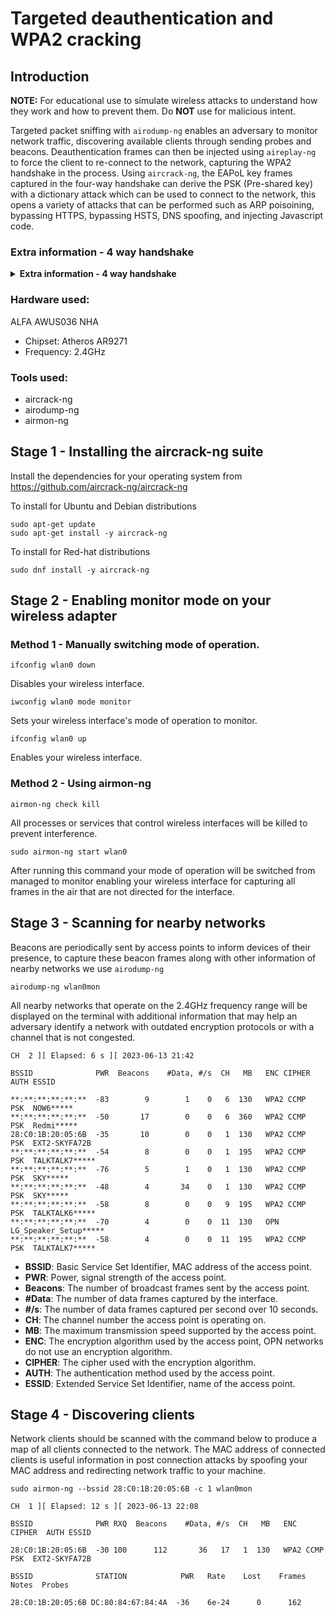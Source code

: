# Targeted deauthentication and WPA2 cracking

## Introduction

**NOTE:** For educational use to simulate wireless attacks to understand how they work and how to prevent them. Do **NOT** use for malicious intent.

Targeted packet sniffing with `airodump-ng` enables an adversary to monitor network traffic, discovering available clients through sending probes and beacons. Deauthentication frames can then be injected using `aireplay-ng` to force the client to re-connect to the network, capturing the WPA2 handshake in the process. Using `aircrack-ng`, the EAPoL key frames captured in the four-way handshake can derive the PSK (Pre-shared key) with a dictionary attack which can be used to connect to the network, this opens a variety of attacks that can be performed such as ARP poisoining, bypassing HTTPS, bypassing HSTS, DNS spoofing, and injecting Javascript code.

### Extra information - 4 way handshake
<details>
<summary><b>Extra information - 4 way handshake</b></summary>
<br>
The Pre-Shared Key (PSK) is an authentication key that is used by clients to authorise themselves to a network. The PSK is generated by appending the SSID name and length of the SSID name to the passphrase and hashing it 4096 times.
<br>
<ul><li>The first frame is an ANonce (Acknowledgement nunmber once) sent by the access point.</li>
<li>The second frame is an SNonce (Supplicant number once) which is protected by the Message Integrity Check (MIC) sent by the client. Once received by the access point, the access point generates a Pairwise Transient Key (PTK).</li>
<li>The third frame is a Robust Security Network (RSN) sent by the access point that includes information on the cipher suite, group cipher, and authentication method used.</li>
<li>Finally, the process is disestablished by the client.</li></ul>
</details>

### Hardware used:
ALFA AWUS036 NHA
- Chipset: Atheros AR9271
- Frequency: 2.4GHz

### Tools used:
 - aircrack-ng
 - airodump-ng
 - airmon-ng

## Stage 1 - Installing the aircrack-ng suite

Install the dependencies for your operating system from https://github.com/aircrack-ng/aircrack-ng

To install for Ubuntu and Debian distributions

```
sudo apt-get update
sudo apt-get install -y aircrack-ng
```

To install for Red-hat distributions

```
sudo dnf install -y aircrack-ng
```

## Stage 2 - Enabling monitor mode on your wireless adapter

### Method 1 - Manually switching mode of operation.
```
ifconfig wlan0 down
```
Disables your wireless interface.
```
iwconfig wlan0 mode monitor
```
Sets your wireless interface's mode of operation to monitor.
```
ifconfig wlan0 up
```
Enables your wireless interface.

### Method 2 - Using airmon-ng

```
airmon-ng check kill
```
All processes or services that control wireless interfaces will be killed to prevent interference.
```
sudo airmon-ng start wlan0
```
After running this command your mode of operation will be switched from managed to monitor enabling your wireless interface for capturing all frames in the air that are not directed for the interface.

## Stage 3 - Scanning for nearby networks

Beacons are periodically sent by access points to inform devices of their presence, to capture these beacon frames along with other information of nearby networks we use `airodump-ng`

```
airodump-ng wlan0mon
```
All nearby networks that operate on the 2.4GHz frequency range will be displayed on the terminal with additional information that may help an adversary identify a network with outdated encryption protocols or with a channel that is not congested.

```
CH  2 ][ Elapsed: 6 s ][ 2023-06-13 21:42                                                                      
                                                                                                                
BSSID              PWR  Beacons    #Data, #/s  CH   MB   ENC CIPHER  AUTH ESSID                                
                                                                                                                
**:**:**:**:**:**  -83        9        1    0   6  130   WPA2 CCMP   PSK  NOW6*****                            
**:**:**:**:**:**  -50       17        0    0   6  360   WPA2 CCMP   PSK  Redmi*****                           
28:C0:1B:20:05:6B  -35       10        0    0   1  130   WPA2 CCMP   PSK  EXT2-SKYFA72B                        
**:**:**:**:**:**  -54        8        0    0   1  195   WPA2 CCMP   PSK  TALKTALK7*****                       
**:**:**:**:**:**  -76        5        1    0   1  130   WPA2 CCMP   PSK  SKY*****                             
**:**:**:**:**:**  -48        4       34    0   1  130   WPA2 CCMP   PSK  SKY*****                             
**:**:**:**:**:**  -58        8        0    0   9  195   WPA2 CCMP   PSK  TALKTALK6*****                       
**:**:**:**:**:**  -70        4        0    0  11  130   OPN              LG_Speaker_Setup*****                
**:**:**:**:**:**  -58        4        0    0  11  195   WPA2 CCMP   PSK  TALKTALK7*****                       
```
- **BSSID**:   Basic Service Set Identifier, MAC address of the access point.
- **PWR**:     Power, signal strength of the access point.
- **Beacons**: The number of broadcast frames sent by the access point.
- **#Data**:   The number of data frames captured by the interface.
- **#/s**:     The number of data frames captured per second over 10 seconds.
- **CH**:      The channel number the access point is operating on.
- **MB**:      The maximum transmission speed supported by the access point.
- **ENC**:     The encryption algorithm used by the access point, OPN networks do not use an encryption algorithm.
- **CIPHER**:  The cipher used with the encryption algorithm.
- **AUTH**:    The authentication method used by the access point.
- **ESSID**:   Extended Service Set Identifier, name of the access point.

## Stage 4 - Discovering clients

Network clients should be scanned with the command below to produce a map of all clients connected to the network. The MAC address of connected clients is useful information in post connection attacks by spoofing your MAC address and redirecting network traffic to your machine.

```
sudo airmon-ng --bssid 28:C0:1B:20:05:6B -c 1 wlan0mon
```

```
CH  1 ][ Elapsed: 12 s ][ 2023-06-13 22:08                                                                     
                                                                                                               
BSSID              PWR RXQ  Beacons    #Data, #/s  CH   MB   ENC CIPHER  AUTH ESSID                            
                                                                                                               
28:C0:1B:20:05:6B  -30 100      112       36   17   1  130   WPA2 CCMP   PSK  EXT2-SKYFA72B                    
                                                                                                               
BSSID              STATION            PWR   Rate    Lost    Frames  Notes  Probes                              
                                                                                                               
28:C0:1B:20:05:6B DC:80:84:67:84:4A  -36    6e-24      0      162                                              
```
